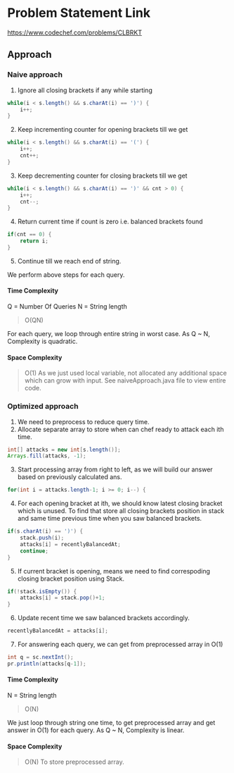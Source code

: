 # Problem Statement Link
https://www.codechef.com/problems/CLBRKT

## Approach

### Naive approach
1. Ignore all closing brackets if any while starting

```java
while(i < s.length() && s.charAt(i) == ')') {
    i++;
}
```
2. Keep incrementing counter for opening brackets till we get
```java
while(i < s.length() && s.charAt(i) == '(') {
    i++;
    cnt++;
}
```
3. Keep decrementing counter for closing brackets till we get
```java
while(i < s.length() && s.charAt(i) == ')' && cnt > 0) {
    i++;
    cnt--;
}  
```
4. Return current time if count is zero i.e. balanced brackets found
```java
if(cnt == 0) {
    return i;
}
```
5. Continue till we reach end of string. 

We perform above steps for each query. 
#### Time Complexity
Q = Number Of Queries
N = String length
> O(QN)

For each query, we loop through entire string in worst case. 
As Q ~ N, Complexity is quadratic. 

#### Space Complexity
> O(1)
As we just used local variable, not allocated any additional space which can grow with input. 
See naiveApproach.java file to view entire code. 

### Optimized approach
1. We need to preprocess to reduce query time.
2. Allocate separate array to store when can chef ready to attack each ith time.
```java
int[] attacks = new int[s.length()];
Arrays.fill(attacks, -1);
```
3. Start processing array from right to left, as we will build our answer based on previously calculated ans. 
```java
for(int i = attacks.length-1; i >= 0; i--) { 
```

4. For each opening bracket at ith, we should know latest closing bracket which is unused. 
To find that store all closing brackets position in stack and same time previous time when you saw balanced brackets.
```java
if(s.charAt(i) == ')') {
    stack.push(i);
    attacks[i] = recentlyBalancedAt;
    continue;
}
```
5. If current bracket is opening, means we need to find correspoding closing bracket position using Stack.  
```java
if(!stack.isEmpty()) {
    attacks[i] = stack.pop()+1;
}
```
6. Update recent time we saw balanced brackets accordingly. 
```java
recentlyBalancedAt = attacks[i];
```
7. For answering each query, we can get from preprocessed array in O(1)
```java
int q = sc.nextInt();
pr.println(attacks[q-1]);
```
#### Time Complexity
N = String length
> O(N)

We just loop through string one time, to get preprocessed array and get answer in O(1) for each query.
As Q ~ N, Complexity is linear. 

#### Space Complexity
> O(N)
To store preprocessed array. 
